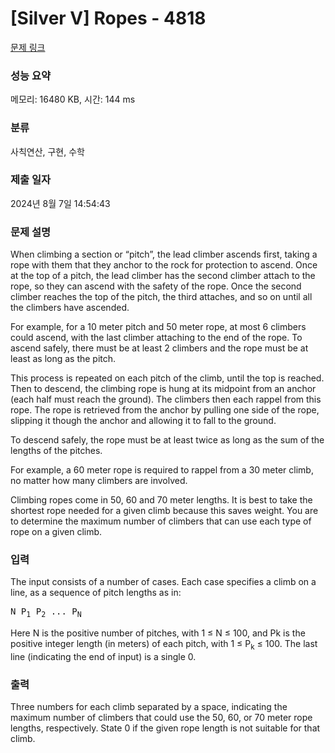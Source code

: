# [Silver V] Ropes - 4818 

[문제 링크](https://www.acmicpc.net/problem/4818) 

### 성능 요약

메모리: 16480 KB, 시간: 144 ms

### 분류

사칙연산, 구현, 수학

### 제출 일자

2024년 8월 7일 14:54:43

### 문제 설명

<p>When climbing a section or “pitch”, the lead climber ascends first, taking a rope with them that they anchor to the rock for protection to ascend. Once at the top of a pitch, the lead climber has the second climber attach to the rope, so they can ascend with the safety of the rope. Once the second climber reaches the top of the pitch, the third attaches, and so on until all the climbers have ascended.</p>

<p>For example, for a 10 meter pitch and 50 meter rope, at most 6 climbers could ascend, with the last climber attaching to the end of the rope. To ascend safely, there must be at least 2 climbers and the rope must be at least as long as the pitch.</p>

<p>This process is repeated on each pitch of the climb, until the top is reached. Then to descend, the climbing rope is hung at its midpoint from an anchor (each half must reach the ground). The climbers then each rappel from this rope. The rope is retrieved from the anchor by pulling one side of the rope, slipping it though the anchor and allowing it to fall to the ground.</p>

<p>To descend safely, the rope must be at least twice as long as the sum of the lengths of the pitches.</p>

<p>For example, a 60 meter rope is required to rappel from a 30 meter climb, no matter how many climbers are involved.</p>

<p>Climbing ropes come in 50, 60 and 70 meter lengths. It is best to take the shortest rope needed for a given climb because this saves weight. You are to determine the maximum number of climbers that can use each type of rope on a given climb.</p>

### 입력 

 <p>The input consists of a number of cases. Each case specifies a climb on a line, as a sequence of pitch lengths as in:</p>

<pre>N P<sub>1</sub> P<sub>2</sub> ... P<sub>N</sub></pre>

<p>Here N is the positive number of pitches, with 1 ≤ N ≤ 100, and Pk is the positive integer length (in meters) of each pitch, with 1 ≤ P<sub>k</sub> ≤ 100. The last line (indicating the end of input) is a single 0.</p>

### 출력 

 <p>Three numbers for each climb separated by a space, indicating the maximum number of climbers that could use the 50, 60, or 70 meter rope lengths, respectively. State 0 if the given rope length is not suitable for that climb.</p>

